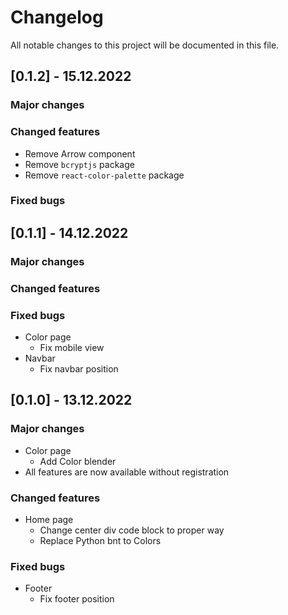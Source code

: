 # Changelog

All notable changes to this project will be documented in this file.

## [0.1.2] - 15.12.2022

### Major changes

### Changed features

- Remove Arrow component
- Remove `bcryptjs` package
- Remove `react-color-palette` package

### Fixed bugs

## [0.1.1] - 14.12.2022

### Major changes

### Changed features

### Fixed bugs

- Color page
  - Fix mobile view
- Navbar
  - Fix navbar position

## [0.1.0] - 13.12.2022

### Major changes

- Color page
  - Add Color blender
- All features are now available without registration

### Changed features

- Home page
  - Change center div code block to proper way
  - Replace Python bnt to Colors

### Fixed bugs

- Footer
  - Fix footer position
